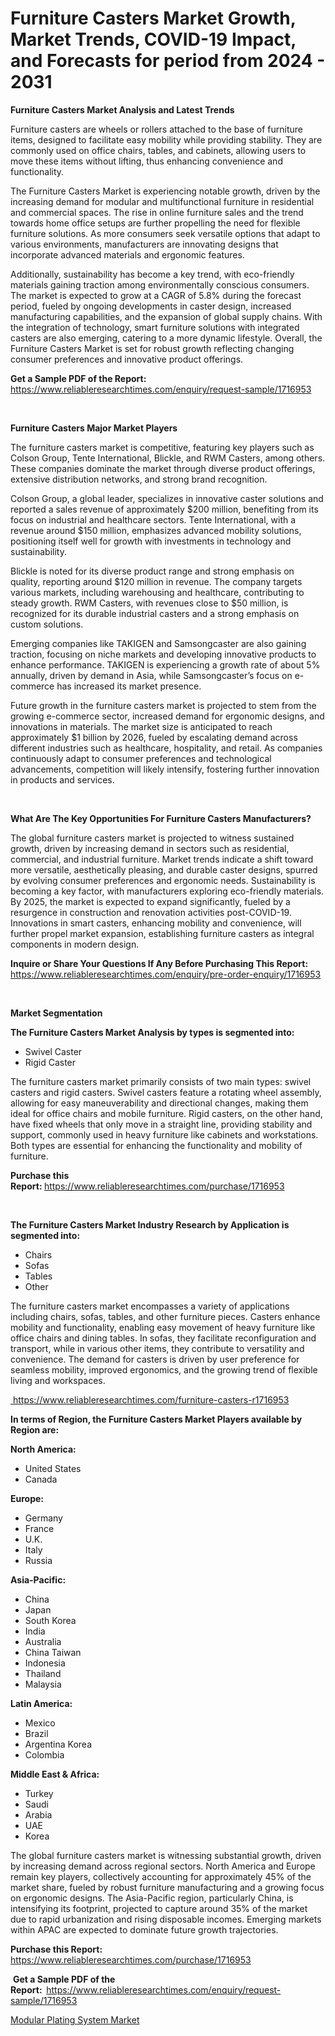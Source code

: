 <p><h1>Furniture Casters Market Growth, Market Trends, COVID-19 Impact, and Forecasts for period from 2024 - 2031</h1></p><p><strong>Furniture Casters Market Analysis and Latest Trends</strong></p>
<p><p>Furniture casters are wheels or rollers attached to the base of furniture items, designed to facilitate easy mobility while providing stability. They are commonly used on office chairs, tables, and cabinets, allowing users to move these items without lifting, thus enhancing convenience and functionality.</p><p>The Furniture Casters Market is experiencing notable growth, driven by the increasing demand for modular and multifunctional furniture in residential and commercial spaces. The rise in online furniture sales and the trend towards home office setups are further propelling the need for flexible furniture solutions. As more consumers seek versatile options that adapt to various environments, manufacturers are innovating designs that incorporate advanced materials and ergonomic features.</p><p>Additionally, sustainability has become a key trend, with eco-friendly materials gaining traction among environmentally conscious consumers. The market is expected to grow at a CAGR of 5.8% during the forecast period, fueled by ongoing developments in caster design, increased manufacturing capabilities, and the expansion of global supply chains. With the integration of technology, smart furniture solutions with integrated casters are also emerging, catering to a more dynamic lifestyle. Overall, the Furniture Casters Market is set for robust growth reflecting changing consumer preferences and innovative product offerings.</p></p>
<p><strong>Get a Sample PDF of the Report:&nbsp;</strong> <a href="https://www.reliableresearchtimes.com/enquiry/request-sample/1716953?utm_campaign=2007&utm_medium=2&utm_source=Github&utm_content=ia&utm_term=28122024&utm_id=furniture-casters">https://www.reliableresearchtimes.com/enquiry/request-sample/1716953</a></p>
<p>&nbsp;</p>
<p><strong>Furniture Casters Major Market Players</strong></p>
<p><p>The furniture casters market is competitive, featuring key players such as Colson Group, Tente International, Blickle, and RWM Casters, among others. These companies dominate the market through diverse product offerings, extensive distribution networks, and strong brand recognition.</p><p>Colson Group, a global leader, specializes in innovative caster solutions and reported a sales revenue of approximately $200 million, benefiting from its focus on industrial and healthcare sectors. Tente International, with a revenue around $150 million, emphasizes advanced mobility solutions, positioning itself well for growth with investments in technology and sustainability.</p><p>Blickle is noted for its diverse product range and strong emphasis on quality, reporting around $120 million in revenue. The company targets various markets, including warehousing and healthcare, contributing to steady growth. RWM Casters, with revenues close to $50 million, is recognized for its durable industrial casters and a strong emphasis on custom solutions.</p><p>Emerging companies like TAKIGEN and Samsongcaster are also gaining traction, focusing on niche markets and developing innovative products to enhance performance. TAKIGEN is experiencing a growth rate of about 5% annually, driven by demand in Asia, while Samsongcaster’s focus on e-commerce has increased its market presence.</p><p>Future growth in the furniture casters market is projected to stem from the growing e-commerce sector, increased demand for ergonomic designs, and innovations in materials. The market size is anticipated to reach approximately $1 billion by 2026, fueled by escalating demand across different industries such as healthcare, hospitality, and retail. As companies continuously adapt to consumer preferences and technological advancements, competition will likely intensify, fostering further innovation in products and services.</p></p>
<p>&nbsp;</p>
<p><strong>What Are The Key Opportunities For Furniture Casters Manufacturers?</strong></p>
<p><p>The global furniture casters market is projected to witness sustained growth, driven by increasing demand in sectors such as residential, commercial, and industrial furniture. Market trends indicate a shift toward more versatile, aesthetically pleasing, and durable caster designs, spurred by evolving consumer preferences and ergonomic needs. Sustainability is becoming a key factor, with manufacturers exploring eco-friendly materials. By 2025, the market is expected to expand significantly, fueled by a resurgence in construction and renovation activities post-COVID-19. Innovations in smart casters, enhancing mobility and convenience, will further propel market expansion, establishing furniture casters as integral components in modern design.</p></p>
<p><strong>Inquire or Share Your Questions If Any Before Purchasing This Report:</strong> <a href="https://www.reliableresearchtimes.com/enquiry/pre-order-enquiry/1716953?utm_campaign=2007&utm_medium=2&utm_source=Github&utm_content=ia&utm_term=28122024&utm_id=furniture-casters">https://www.reliableresearchtimes.com/enquiry/pre-order-enquiry/1716953</a></p>
<p>&nbsp;</p>
<p><strong>Market Segmentation</strong></p>
<p><strong>The Furniture Casters Market Analysis by types is segmented into:</strong></p>
<p><ul><li>Swivel Caster</li><li>Rigid Caster</li></ul></p>
<p><p>The furniture casters market primarily consists of two main types: swivel casters and rigid casters. Swivel casters feature a rotating wheel assembly, allowing for easy maneuverability and directional changes, making them ideal for office chairs and mobile furniture. Rigid casters, on the other hand, have fixed wheels that only move in a straight line, providing stability and support, commonly used in heavy furniture like cabinets and workstations. Both types are essential for enhancing the functionality and mobility of furniture.</p></p>
<p><strong>Purchase this Report:&nbsp;</strong><a href="https://www.reliableresearchtimes.com/purchase/1716953?utm_campaign=2007&utm_medium=2&utm_source=Github&utm_content=ia&utm_term=28122024&utm_id=furniture-casters">https://www.reliableresearchtimes.com/purchase/1716953</a></p>
<p>&nbsp;</p>
<p><strong>The Furniture Casters Market Industry Research by Application is segmented into:</strong></p>
<p><ul><li>Chairs</li><li>Sofas</li><li>Tables</li><li>Other</li></ul></p>
<p><p>The furniture casters market encompasses a variety of applications including chairs, sofas, tables, and other furniture pieces. Casters enhance mobility and functionality, enabling easy movement of heavy furniture like office chairs and dining tables. In sofas, they facilitate reconfiguration and transport, while in various other items, they contribute to versatility and convenience. The demand for casters is driven by user preference for seamless mobility, improved ergonomics, and the growing trend of flexible living and workspaces.</p></p>
<p><a href="https://www.reliableresearchtimes.com/furniture-casters-r1716953?utm_campaign=2007&utm_medium=2&utm_source=Github&utm_content=ia&utm_term=28122024&utm_id=furniture-casters">&nbsp;https://www.reliableresearchtimes.com/furniture-casters-r1716953</a></p>
<p><strong>In terms of Region, the Furniture Casters Market Players available by Region are:</strong></p>
<p>
    <p> <strong> North America: </strong>
        <ul>
            <li>United States</li>
            <li>Canada</li>
        </ul>
        </p> 
    <p> <strong> Europe: </strong>
        <ul>
            <li>Germany</li>
            <li>France</li>
            <li>U.K.</li>
            <li>Italy</li>
            <li>Russia</li>
        </ul>
        </p> 
    <p> <strong> Asia-Pacific: </strong>
        <ul>
            <li>China</li>
            <li>Japan</li>
            <li>South Korea</li>
            <li>India</li>
            <li>Australia</li>
            <li>China Taiwan</li>
            <li>Indonesia</li>
            <li>Thailand</li>
            <li>Malaysia</li>
        </ul>
        </p> 
    <p> <strong> Latin America: </strong>
        <ul>
            <li>Mexico</li>
            <li>Brazil</li>
            <li>Argentina Korea</li>
            <li>Colombia</li>
        </ul>
        </p> 
    <p> <strong> Middle East & Africa: </strong>
        <ul>
            <li>Turkey</li>
            <li>Saudi</li>
            <li>Arabia</li>
            <li>UAE</li>
            <li>Korea</li>
        </ul>
    </p>
    </p>
<p><p>The global furniture casters market is witnessing substantial growth, driven by increasing demand across regional sectors. North America and Europe remain key players, collectively accounting for approximately 45% of the market share, fueled by robust furniture manufacturing and a growing focus on ergonomic designs. The Asia-Pacific region, particularly China, is intensifying its footprint, projected to capture around 35% of the market due to rapid urbanization and rising disposable incomes. Emerging markets within APAC are expected to dominate future growth trajectories.</p></p>
<p><strong>Purchase this Report: </strong><a href="https://www.reliableresearchtimes.com/purchase/1716953?utm_campaign=2007&utm_medium=2&utm_source=Github&utm_content=ia&utm_term=28122024&utm_id=furniture-casters">https://www.reliableresearchtimes.com/purchase/1716953</a></p>
<p>&nbsp;<strong>Get a Sample PDF of the Report:&nbsp;&nbsp;</strong><a href="https://www.reliableresearchtimes.com/enquiry/request-sample/1716953?utm_campaign=2007&utm_medium=2&utm_source=Github&utm_content=ia&utm_term=28122024&utm_id=furniture-casters">https://www.reliableresearchtimes.com/enquiry/request-sample/1716953</a></p>
<p><strong></strong></p>
<p><p><a href="https://github.com/angelajermaine/Market-Research-Report-List-5/blob/main/modular-plating-system-market.md?utm_campaign=2007&utm_medium=2&utm_source=Github&utm_content=ia&utm_term=28122024&utm_id=furniture-casters">Modular Plating System Market</a></p></p>